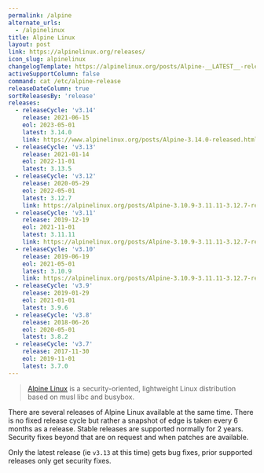 ```yaml
---
permalink: /alpine
alternate_urls:
  - /alpinelinux
title: Alpine Linux
layout: post
link: https://alpinelinux.org/releases/
icon_slug: alpinelinux
changelogTemplate: https://alpinelinux.org/posts/Alpine-__LATEST__-released.html
activeSupportColumn: false
command: cat /etc/alpine-release
releaseDateColumn: true
sortReleasesBy: 'release'
releases:
  - releaseCycle: 'v3.14'
    release: 2021-06-15
    eol: 2023-05-01
    latest: 3.14.0
    link: https://www.alpinelinux.org/posts/Alpine-3.14.0-released.html
  - releaseCycle: 'v3.13'
    release: 2021-01-14
    eol: 2022-11-01
    latest: 3.13.5
  - releaseCycle: 'v3.12'
    release: 2020-05-29
    eol: 2022-05-01
    latest: 3.12.7
    link: https://alpinelinux.org/posts/Alpine-3.10.9-3.11.11-3.12.7-released.html
  - releaseCycle: 'v3.11'
    release: 2019-12-19
    eol: 2021-11-01
    latest: 3.11.11
    link: https://alpinelinux.org/posts/Alpine-3.10.9-3.11.11-3.12.7-released.html
  - releaseCycle: 'v3.10'
    release: 2019-06-19
    eol: 2021-05-01
    latest: 3.10.9
    link: https://alpinelinux.org/posts/Alpine-3.10.9-3.11.11-3.12.7-released.html
  - releaseCycle: 'v3.9'
    release: 2019-01-29
    eol: 2021-01-01
    latest: 3.9.6
  - releaseCycle: 'v3.8'
    release: 2018-06-26
    eol: 2020-05-01
    latest: 3.8.2
  - releaseCycle: 'v3.7'
    release: 2017-11-30
    eol: 2019-11-01
    latest: 3.7.0
---
```


> [Alpine Linux](https://alpinelinux.org/) is a security-oriented, lightweight Linux distribution based on musl libc and busybox.

There are several releases of Alpine Linux available at the same time. There is no fixed release cycle but rather a snapshot of edge is taken every 6 months as a release. Stable releases are supported normally for 2 years. Security fixes beyond that are on request and when patches are available.

Only the latest release (ie `v3.13` at this time) gets bug fixes, prior supported releases only get security fixes.
